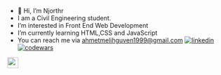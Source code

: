 - 👋 Hi, I’m Njorthr
- I am a Civil Engineering student. 
- I’m interested in Front End Web Development
- I’m currently learning HTML,CSS and JavaScript
- You can reach me via ahmetmelihguven1999@gmail.com
[![linkedin](https://user-images.githubusercontent.com/83810014/153674574-1f1a0280-aecf-40fb-83e4-3e21e5c15483.png)][1]
[![codewars](https://user-images.githubusercontent.com/83810014/153674708-22d26a8e-5e12-492c-bbb6-b902044068ee.svg)][2]

<a href="https://www.linkedin.com/in/njorthr/"><img src="https://user-images.githubusercontent.com/83810014/153674574-1f1a0280-aecf-40fb-83e4-3e21e5c15483.png" width="25px" height="25px"></a>


[1]: https://www.linkedin.com/in/njorthr/
[2]: https://www.codewars.com/users/Njorthr
<!---
Njorthr/Njorthr is a ✨ special ✨ repository because its `README.md` (this file) appears on your GitHub profile.
You can click the Preview link to take a look at your changes.
--->
